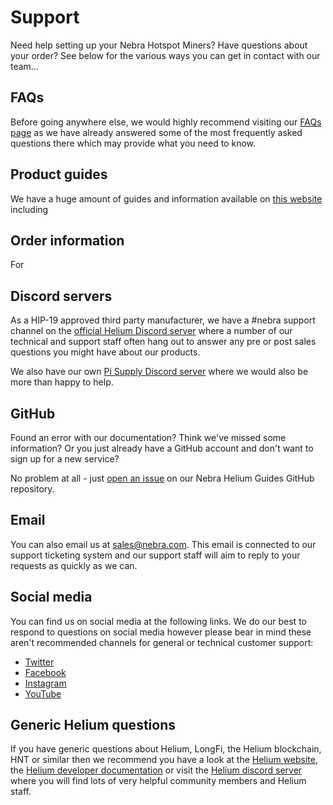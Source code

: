 # Support

Need help setting up your Nebra Hotspot Miners? Have questions about your order? See below for the various ways you can get in contact with our team...

## FAQs

Before going anywhere else, we would highly recommend visiting our [FAQs page](FAQs.md) as we have already answered some of the most frequently asked questions there which may provide what you need to know.

## Product guides

We have a huge amount of guides and information available on [this website](https://helium.nebra.com) including 

## Order information

For

## Discord servers

As a HIP-19 approved third party manufacturer, we have a #nebra support channel on the [official Helium Discord server](https://discord.gg/helium) where a number of our technical and support staff often hang out to answer any pre or post sales questions you might have about our products.

We also have our own [Pi Supply Discord server](https://pisupp.ly/chat) where we would also be more than happy to help.

## GitHub

Found an error with our documentation? Think we've missed some information? Or you just already have a GitHub account and don't want to sign up for a new service?

No problem at all - just [open an issue](https://github.com/NebraLtd/Helium-Guides/issues) on our Nebra Helium Guides GitHub repository.

## Email

You can also email us at [sales@nebra.com](mailto:sales@nebra.com). This email is connected to our support ticketing system and our support staff will aim to reply to your requests as quickly as we can.

## Social media

You can find us on social media at the following links. We do our best to respond to questions on social media however please bear in mind these aren't recommended channels for general or technical customer support:
- [Twitter](https://twitter.com/NebraLtd)
- [Facebook](https://facebook.com/NebraLtd)
- [Instagram](https://instagram.com/NebraLtd)
- [YouTube](https://youtube.com/channel/UCAB2dClW-LV8jgDgCrsmFwQ)

## Generic Helium questions

If you have generic questions about Helium, LongFi, the Helium blockchain, HNT or similar then we recommend you have a look at the [Helium website](https://www.helium.com/), the [Helium developer documentation](https://developer.helium.com/) or visit the [Helium discord server](https://discord.gg/helium) where you will find lots of very helpful community members and Helium staff.
